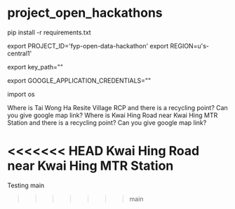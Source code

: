 # project_open_hackathons

pip install -r requirements.txt

export PROJECT_ID='fyp-open-data-hackathon'
export REGION=u's-central1'

export key_path=""

export GOOGLE_APPLICATION_CREDENTIALS=""

import os


Where is Tai Wong Ha Resite Village RCP and there is a recycling point? Can you give google map link?
Where is Kwai Hing Road near Kwai Hing MTR Station and there is a recycling point? Can you give google map link?

<<<<<<< HEAD
Kwai Hing Road near Kwai Hing MTR Station
=======
Testing main
>>>>>>> main
